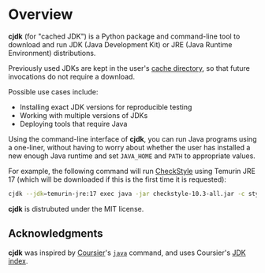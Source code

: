 <!--
This file is part of cjdk.
Copyright 2022 Board of Regents of the University of Wisconsin System
SPDX-License-Identifier: MIT
--->

# Overview

**cjdk** (for "cached JDK") is a Python package and command-line tool to
download and run JDK (Java Development Kit) or JRE (Java Runtime Environment)
distributions.

Previously used JDKs are kept in the user's [cache directory](./cachedir.md),
so that future invocations do not require a download.

Possible use cases include:

- Installing exact JDK versions for reproducible testing
- Working with multiple versions of JDKs
- Deploying tools that require Java

Using the command-line interface of **cjdk**, you can run Java programs using a
one-liner, without having to worry about whether the user has installed a new
enough Java runtime and set `JAVA_HOME` and `PATH` to appropriate values.

For example, the following command will run
[CheckStyle](https://checkstyle.org/) using Temurin JRE 17 (which will be
downloaded if this is the first time it is requested):

```sh
cjdk --jdk=temurin-jre:17 exec java -jar checkstyle-10.3-all.jar -c style.xml MyApp.java
```

**cjdk** is distrubuted under the MIT license.

## Acknowledgments

**cjdk** was inspired by [Coursier](https://get-coursier.io/)'s
[`java`](https://get-coursier.io/docs/cli-java) command, and uses Coursier's
[JDK index](https://github.com/coursier/jvm-index).
